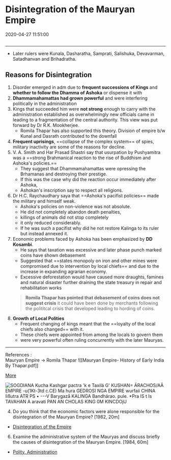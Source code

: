 # Disintegration of the Mauryan Empire
2020-04-27 11:51:00

```toc
```
---

  - Later rulers were Kunala, Dasharatha, Samprati, Salishuka, Devavarman, Satadhanvan and Brihadratha.
  
##   Reasons for Disintegration
  1. Disorder emerged in adm due to **frequent successions of Kings** and **whether to follow the Dhamma of Ashoka** or dispense it with
  2. **Dhammamahamattas had grown powerful** and were interfering politically in the administration
  3. Kings that succeeded him were **not strong** enough to carry with the administration established as overwhelmingly new officials came in leading to a fragmentation of the central authority. This view was put forward by Dr R.K. Mookherjee. 
	  - Romila Thapar has also supported this theory. Division of empire b/w Kunal and Dasrath contributed to the downfall
  4. **Frequent uprisings**, ==collapse of the complex system== of spies, military inactivity are some of the reasons for decline.
  5. V. A. Smith and Har Prasad Shastri say that usurpation by Pushyamitra was a ==strong Brahmanical reaction to the rise of Buddhism and Ashoka's policies.== 
	  - They suggest that Dhammamahamattas were opressing the Brhamanas and destroying their prestige.
	  - If this was the case why did the reaction occur immediately after Ashoka, 
	  - Ashokan's inscription say to respect all religions.
  6. Dr H.C. Raychaudhary saya that ==Ashoka's pacifist policies== made the military and himself weak.
		-   Ashoka's policies on non-violence was not absolute. 
		-   He did not completely abandon death penalties, 
		-   killings of animals did not stop completely 
		-   it only reduced considerably. 
		-   If he was such a pacifist why did he not restore Kalinga to its ruler but instead annexed it.
7.  Economic problems faced by Ashoka has been emphasized by **DD Kosambi**. 
	  - He says that taxation was excessive and later phase punch marked coins have shown debasement
	  - Suggested that ==states monopoly on iron and other mines were compromised due to intervention by local chiefs== and due to the increase in expanding agrarian economy.
	  - Excessive deforestation would have caused more draughts, famines and natural disaster further draining the state treasury in repair and rehabilitation works
	 > **Romila Thapar has pointed that debasement of coins does not suggest crisis** it could have been done by merchants following the polititcal crisis that developed leading to hording of coins.
8. **Growth of Local Polities** 
	- Frequent changing of kings meant that the ==loyalty of the local chiefs also changed== with it. 
	- These chiefs were appointed from among the locals to govern them 
	- were very powerful often ruling concurrently with the later Mauryas.

---

References :  
Mauryan Empire ->  Romila Thapar
![[Mauryan Empire- History of Early India By Thapar.pdf]]

[More](https://www.historydiscussion.net/history-of-india/maurya-empire/causes-of-the-downfall-of-the-maurya-empire-indian-history/6501#:~:text=Dr%20Romila%20Thapar%20also%20agrees,the%20downfall%20of%20the%20Mauryas.)

![SOGDIANA Kucha Kashgar pactra 'k e Taxilä G' KUSHAN= ÄRACHOS/AÄ EMPIRE -u(1Kt-3td c.CE) Ma hura GEDROSI NGA EMPIRE wurfaii CHINA Iißutra ATR PS • ---V Barygazå KALINGA Bandhärao. pule. *Pra IS t Is TAVAHAN A aravati PAN AN CHOLAS KING 0M KINCDOjU ](Disintegration-of-the-Empire-image1-23425821.jpg)















4. Do you think that the economic factors were alone responsible for the disintegration of the Mauryan Empire? [1982, 20m]
-   [Disintegration of the Empire](onenote:[[Disintegration]]%20of%20the%20Empire&section-id={C0CC9BD8-A1E3-4D8E-BE38-44EB6ABF19EE}&page-id={F7529FD5-7FAC-4AFA-BFD9-27E59DD5DD89}&end&base-path=https://d.docs.live.net/bbc8be5bd337910c/Documents/History%20Optional/Ancient%20History/Part%20II/Mauryan%20Empire.one)





6. Examine the administrative system of the Mauryas and discuss briefly the causes of disintegration of the Mauryan Empire. [1984, 60m]
-   [Polity, Administration](onenote:[[Polity]],%20Administration&section-id={C0CC9BD8-A1E3-4D8E-BE38-44EB6ABF19EE}&page-id={08E1D93E-F45B-43E6-9A30-6BFEA591E5D7}&end&base-path=https://d.docs.live.net/bbc8be5bd337910c/Documents/History%20Optional/Ancient%20History/Part%20II/Mauryan%20Empire.one)